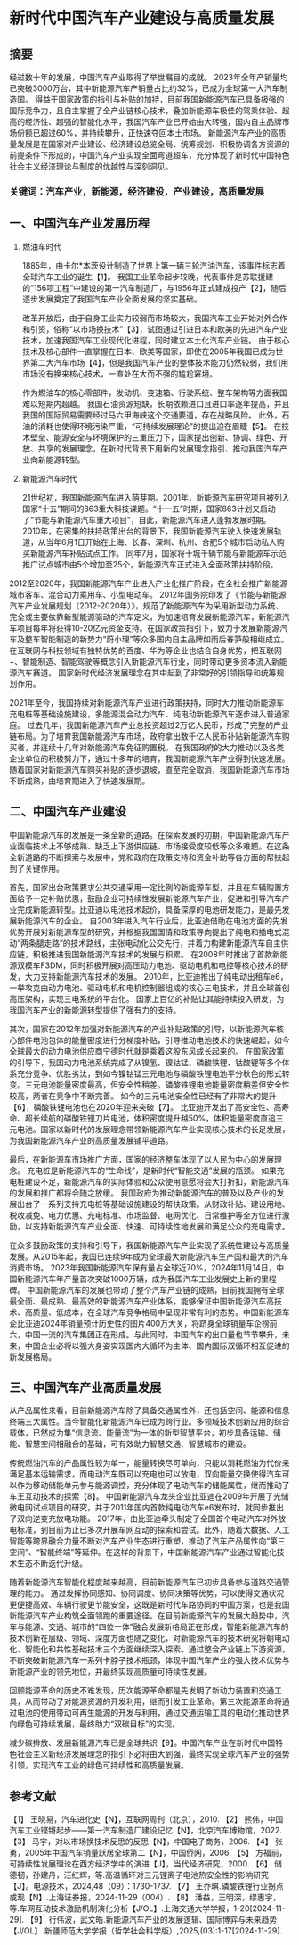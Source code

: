 # 新时代中国汽车产业建设与高质量发展

## 摘要
经过数十年的发展，中国汽车产业取得了举世瞩目的成就。
2023年全年产销量均已突破3000万台，其中新能源汽车产销量占比约32%，已成为全球第一大汽车制造国。
得益于国家政策的指引与补贴的加持，目前我国新能源汽车已具备极强的国际竞争力，且自主掌握了全产业链核心技术，叠加新能源车极佳的驾乘体验、超高的经济性、超强的智能化水平，我国汽车产业已开始由大转强，国内自主品牌市场份额已超过60%，并持续攀升，正快速夺回本土市场。
新能源汽车产业的高质量发展是在国家对产业建设、经济建设总览全局、统筹规划、积极协调各方资源的前提条件下形成的，中国汽车产业实现全面弯道超车，充分体现了新时代中国特色社会主义经济理论与制度的优越性与深刻洞见。

### 关键词：汽车产业，新能源，经济建设，产业建设，高质量发展

## 一、中国汽车产业发展历程
1. 燃油车时代
   
    1885年，由卡尔*本茨设计制造了世界上第一辆三轮汽油汽车，该事件标志着全球汽车工业的诞生【1】。
   我国工业革命起步较晚，代表事件是苏联援建的“156项工程”中建设的第一汽车制造厂，与1956年正式建成投产【2】，随后逐步发展奠定了我国汽车产业全面发展的坚实基础。

   改革开放后，由于自身工业实力较弱而市场较大，我国汽车工业开始对外合作和引资，俗称“以市场换技术”【3】，试图通过引进日本和欧美的先进汽车产业技术，加速我国汽车工业现代化进程，同时建立本土化汽车产业链。
   由于核心技术及核心部件一直掌握在日本、欧美等国家，即使在2005年我国已成为世界第二大汽车市场【4】，但是我国汽车产业的整体技术能力仍然较弱，我们用市场没有换来核心技术，一直处在大而不强的尴尬窘境。

    作为燃油车的核心零部件，发动机、变速箱、行驶系统、整车架构等方面我国难以短期内超越。
   我国石油资源短缺，长期依赖进口且进口率逐年提高，并且我国的国际贸易需要经过马六甲海峡这个交通要道，存在战略风险。
   此外，石油的消耗也使得环境污染严重，“可持续发展理论”的提出迫在眉睫【5】。
   在技术壁垒、能源安全与环境保护的三重压力下，国家提出创新、协调、绿色、开放、共享的发展理念，在新时代背景下用新的发展理念指引、推动我国汽车产业向新能源转型。
  
2. 新能源汽车时代

    21世纪初，我国新能源汽车进入萌芽期。2001年，新能源汽车研究项目被列入国家“十五”期间的863重大科技课题。“十一五”时期，国家863计划又启动了“节能与新能源汽车重大项目”，自此，新能源汽车进入蓬勃发展时期。
   2010年，在密集的扶持政策出台的背景下，我国新能源汽车驶入快速发展轨道，从当年6月1日开始在上海、长春、深圳、杭州、合肥5个城市启动私人购买新能源汽车补贴试点工作。
   同年7月，国家将十城千辆节能与新能源车示范推广试点城市由5个增加至25个，新能源汽车正式进入全面政策扶持阶段。

2012至2020年，我国新能源汽车产业进入产业化推广阶段，在全社会推广新能源城市客车、混合动力乘用车、小型电动车。
2012年国务院印发了《节能与新能源汽车产业发展规划（2012-2020年）》，规范了新能源汽车为采用新型动力系统、完全或主要依靠新型能源驱动的汽车定义，为加速培育发展新能源汽车，新能源汽车项目每年将获得10-20亿元资金支持。在国家政策指引下，致力于发展新能源汽车及整车智能制造的新势力“蔚小理”等众多国内自主品牌如雨后春笋般相继成立。
在互联网与科技领域有独特优势的百度、华为等企业也结合自身优势，把互联网+、智能制造、智能驾驶等概念引入新能源汽车行业，同时带动更多资本流入新能源汽车赛道。
国家新时代经济发展理念在其中起到了非常好的引领指导和统筹规划作用。

2021年至今，我国持续对新能源汽车产业进行政策扶持，同时大力推动新能源车充电桩等基础设施建设，多能源混合动力汽车、纯电动新能源汽车逐步进入普通家庭。
过去几年，我国新能源汽车产业总投资超过2万亿人民币，形成了完整的产业链布局。为了培育我国新能源汽车市场，政府拿出数千亿人民币补贴新能源汽车购买者，并连续十几年对新能源汽车免征购置税。
在我国政府的大力推动以及各类企业单位的积极努力下，通过十多年的培育，我国新能源汽车产业得到快速发展。
随着国家对新能源汽车购买补贴的逐步退坡，直至完全取消，我国新能源汽车市场不断成熟，由培育期进入了快速发展期。


   
   
## 二、中国汽车产业建设

中国新能源汽车的发展是一条全新的道路。在探索发展的初期，中国新能源汽车产业面临技术上不够成熟、缺乏上下游供应链、市场接受度较低等众多难题。在这条全新道路的不断探索与发展中，党和政府在政策支持和资金补助等各方面的帮扶起到了关键作用。

首先，国家出台政策要求公共交通采用一定比例的新能源车型，并且在车辆购置方面给予一定补贴优惠，鼓励企业可持续性发展新能源汽车产业，促进和引导汽车产业完成新能源转型。比亚迪以电池技术起价，具备深厚的电池研发能力，是最先发展新能源汽车的企业。
自2003年进入汽车行业后，比亚迪借助在电池方面的先发优势开展对新能源车型的研究，并根据我国国情和政策导向提出了纯电和插电式混动“两条腿走路”的技术路线，主张电动化公交先行，并着力构建新能源汽车自主供应链，积极推进我国新能源汽车技术的发展与积累。
在2008年时推出了首款新能源双模车F3DM，同时积极开展对高压动力电池、驱动电机和电控等核心技术的研发，大力支持新能源汽车技术的发展。
2010年，比亚迪推出了纯电动出租车e6，一举攻克由动力电池、驱动电机和电机控制器组成的核心三电技术，并且全球首创高压架构，实现三电系统的平台化。
国家上百亿的补贴让其能持续投入研发，为我国汽车产业的新能源转型提供了强有力的支持。

其次，国家在2012年加强对新能源汽车的产业补贴政策的引导，以新能源汽车核心部件电池包体的能量密度进行分梯度补贴，引导推动电池技术的快速崛起，如今全球最大的动力电池供应商宁德时代就是乘着这股东风成长起来的。
在国家政策的引导下，我国动力电池系统完成了从镍氢、镍钴锰、磷酸铁锂、钴酸锂等多个体系充分竞争、优胜劣汰，到如今镍钴锰三元电池与磷酸铁锂电池平分秋色的形式转变。三元电池能量密度最高，但安全性稍差。磷酸铁锂电池能量密度稍差但安全性较高，两者在竞争中不断完善。
如今的三元电池安全性已经有了非常大的提升【6】，磷酸铁锂电池也在2020年迎来突破【7】。
比亚迪开发出了高安全性、高寿命、超长续航的磷酸铁锂刀片电池，体积密度提升越50%，体积能量密度直追三元电池。国家以新时代的发展理念带领新能源汽车产业实现核心技术的长足发展，为我国新能源汽车产业的高质量发展铺平道路。

最后，在新能源车市场推广方面，国家的经济整车体现了以人民为中心的发展理念。
充电桩是新能源汽车的“生命线”，是新时代“智能交通”发展的瓶颈。
如果充电桩建设不足，新能源汽车的实际体验和公众使用意愿将会大打折扣，新能源汽车的发展和推广都将会随之放缓。
我国政府为推动新能源汽车的普及以及产业的发展出台了一系列支持充电桩等基础设施建设的帮扶政策。从财政补贴、建设用地、税收减免、电力优惠、充电标准、市场监督、电网优化、日常维护等全方位进行激励，以支持新能源汽车产业全面、快速、可持续性地发展和满足公众的充电需求。

在众多鼓励政策的支持和引导下，我国新能源汽车产业实现了系统性建设与高质量发展。从2015年起，我国已连续9年成为全球最大新能源汽车生产国和最大的汽车消费市场。
2023年我国新能源汽车保有量占全球近70%，2024年11月14日，中国新能源汽车年产量首次突破1000万辆，成为我国汽车工业发展史上新的里程碑。
中国新能源汽车的发展也带动了整个汽车产业链的成熟，目前我国拥有全球最全面、最成熟、最高效的新能源汽车产业体系，能够保证中国新能源汽车高技术、高质量、低成本，在全球汽车竞争格局中呈现非常有利的态势。中国新能源车企比亚迪2024年销量预计历史性的图片400万大关，将跻身全球销量车企榜前六，中国一流的汽车集团正在形成。与此同时，中国汽车的出口量也节节攀升，未来，中国企业必将以强大身姿实现国内大循环为主体、国内国际双循环相互促进的新发展格局。



## 三、中国汽车产业高质量发展

从产品属性来看，目前新能源汽车除了具备交通属性外，还包括空间、能源和信息终端三大属性。当今智能化新能源汽车已成为跨行业。多领域技术创新应用的综合载体，已然成为集“信息流、能量流”为一体的新型智慧平台，初步具备运输、储能、智慧空间相融合的基础，可有效助力智慧交通、智慧城市的建设。

传统燃油汽车的产品属性较为单一，能量转换尽可单向，只能以消耗燃油为代价来满足基本运输需求，而电动汽车既可以充电也可以放电，双向能量交换使得汽车可以作为移动储能单元参与能源调控，充分体现了电动汽车的储能属性，继而推动了车王互动技术的探索【8】。
中国新能源汽车龙头企业比亚迪在2009年开展了光储微电网试点项目的研究，并于2011年国内首款纯电动汽车e6发布时，就同步推出了双向逆变充放电功能。
2017年，由比亚迪牵头制定了全国首个电动汽车对外放电标准，到目前为止已多次开展车网互动的探索和尝试。此外，随着大数据、人工智能等跨界融合力量不断对汽车产业生态进行重塑，推动了汽车产品属性向“第三空间”、“智能终端”等延伸。在这样的背景下，中国新能源汽车产业通过智能化技术生态不断迭代升级。

随着新能源汽车智能化程度越来越高，目前新能源汽车已初步具备参与道路交通管理的能力。
通过发挥协同感知、协同调度、协同决策等优势，可以使得交通状况更便捷高效、车辆行驶更节能安全，这既是新时代车路协同的中国方案，也是我国新能源汽车产业构筑全面领跑的重要途径。在目前新能源汽车的发展大趋势中，汽车与能源、交通、城市的“四位一体”融合发展新格局正在形成，智能新能源汽车的技术创新在层级、领域、深度方面也随之变化，对新能源汽车的技术研究将朝电动化、智能化和共性基础技术三个方面继续深入探索。通过整合产业链上下游资源，不断突破新能源汽车一系列卡脖子技术瓶颈，体现中国汽车产业的强大技术优势与新能源产业的领先地位，并最终实现高质量可持续性发展。

回顾能源革命的历史不难发现，历次能源革命都是先发明了新动力装置和交通工具，从而带动了对能源资源的开发利用，继而引发工业革命。第三次能源革命将通过电池的使用带动可再生能源的开发与利用，通过交通运输工具的电动化推动世界向绿色可持续发展，最终助力“双碳目标”的实现。

减少碳排放、发展新能源汽车已是全球共识【9】。中国汽车产业在新时代中国特色社会主义新经济发展理念的指引下必将由大到强，最终实现全球汽车产业的强势引领，实现汽车工业的绿色可持续性和高质量发展。





## 参考文献

【1】 王晓易，汽车进化史【N】，互联网周刊（北京），2010.
【2】 熊伟，中国汽车工业铿锵起步——第一汽车制造厂建设记忆【N】，北京汽车博物馆，2022.
【3】 马宇，对以市场换技术反思的反思【N】，中国电子商务，2006.
【4】 张勇，2005年中国汽车销量跃居全球第二【N】，中国侨网，2006.
【5】 方福前，可持续性发展理论在西方经济学中的演进【J】，当代经济研究，2000.
【6】 储德韧，孙建丹，汪红辉，等.高温循环对三元锂离子电池热安全性的影响研究【J】。电源技术，2024,48（09）：1730-1737.
【7】 王乔琪.磷酸铁锂行业拐点或现【N】.上海证券报，2024-11-29（004）.
【8】 潘益，王明深，缪惠宇，等.车网互动技术激励机制演化分析【J/OL】.上海交通大学学报，1-20[2024-11-29].
【9】 行伟波，武文皓.新能源汽车产业的发展逻辑、国际博弈与未来趋势【J/OL】.新疆师范大学学报（哲学社会科学版）,2025,(03):1-17[2024-11-29].






















